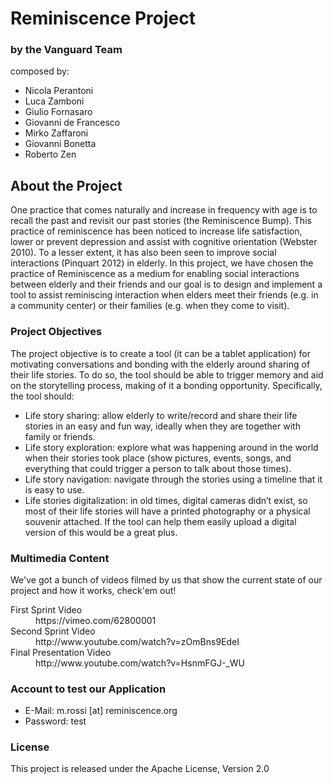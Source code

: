 Reminiscence Project
====================

### by the Vanguard Team

composed by: 

+ Nicola Perantoni
+ Luca Zamboni
+ Giulio Fornasaro
+ Giovanni de Francesco
+ Mirko Zaffaroni
+ Giovanni Bonetta
+ Roberto Zen

## About the Project

One practice that comes naturally and increase in frequency with age is to recall the past and revisit our past stories (the Reminiscence Bump). This practice of reminiscence has been noticed to increase life satisfaction, lower or prevent depression and assist with cognitive orientation (Webster 2010). To  a lesser extent, it has also been seen to improve social interactions (Pinquart 2012) in elderly. In this project, we have chosen the practice of Reminiscence as a medium for enabling social interactions between elderly and their friends and our goal is to design and implement a tool to assist reminiscing interaction when elders meet their friends (e.g. in a community center) or their families (e.g. when they come to visit).

### Project Objectives

The project objective is to create a tool (it can be a tablet application) for motivating conversations and bonding with the elderly around sharing of their life stories. To do so, the tool should be able to trigger memory and aid on the storytelling process, making of it a bonding opportunity. Specifically, the tool should:

+ Life story sharing: allow elderly to write/record and share their life stories in an easy and fun way, ideally when they are together with family or friends.
+ Life story exploration: explore what was happening around in the world when their stories took place (show pictures, events, songs, and everything that could trigger a person to talk about those times).
+ Life story navigation: navigate through the stories using a timeline that it is easy to use.
+ Life stories digitalization: in old times, digital cameras didn’t exist, so most of their life stories will have a printed photography or a physical souvenir attached. If the tool can help them easily upload a digital version of this would be a great plus.

### Multimedia Content

We've got a bunch of videos filmed by us that show the current state of our project and how it works, check'em out!

<dl>
  <dt>First Sprint Video</dt>
  <dd>https://vimeo.com/62800001</dd>
  <dt>Second Sprint Video</dt>
  <dd>http://www.youtube.com/watch?v=zOmBns9EdeI</dd>
  <dt>Final Presentation Video</dt>
  <dd>http://www.youtube.com/watch?v=HsnmFGJ-_WU</dd>
</dl>

### Account to test our Application

+ E-Mail:     m.rossi [at] reminiscence.org
+ Password:   test

### License

This project is released under the Apache License, Version 2.0